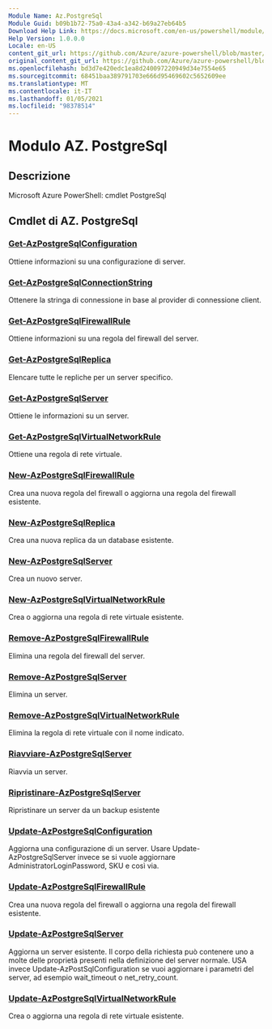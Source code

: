 ```yaml
---
Module Name: Az.PostgreSql
Module Guid: b09b1b72-75a0-43a4-a342-b69a27eb64b5
Download Help Link: https://docs.microsoft.com/en-us/powershell/module/az.postgresql
Help Version: 1.0.0.0
Locale: en-US
content_git_url: https://github.com/Azure/azure-powershell/blob/master/src/PostgreSql/help/Az.PostgreSql.md
original_content_git_url: https://github.com/Azure/azure-powershell/blob/master/src/PostgreSql/help/Az.PostgreSql.md
ms.openlocfilehash: bd3d7e420edc1ea8d240097220949d34e7554e65
ms.sourcegitcommit: 68451baa389791703e666d95469602c5652609ee
ms.translationtype: MT
ms.contentlocale: it-IT
ms.lasthandoff: 01/05/2021
ms.locfileid: "98378514"
---
```

# Modulo AZ. PostgreSql
## Descrizione
Microsoft Azure PowerShell: cmdlet PostgreSql

## Cmdlet di AZ. PostgreSql
### [Get-AzPostgreSqlConfiguration](Get-AzPostgreSqlConfiguration.md)
Ottiene informazioni su una configurazione di server.

### [Get-AzPostgreSqlConnectionString](Get-AzPostgreSqlConnectionString.md)
Ottenere la stringa di connessione in base al provider di connessione client.

### [Get-AzPostgreSqlFirewallRule](Get-AzPostgreSqlFirewallRule.md)
Ottiene informazioni su una regola del firewall del server.

### [Get-AzPostgreSqlReplica](Get-AzPostgreSqlReplica.md)
Elencare tutte le repliche per un server specifico.

### [Get-AzPostgreSqlServer](Get-AzPostgreSqlServer.md)
Ottiene le informazioni su un server.

### [Get-AzPostgreSqlVirtualNetworkRule](Get-AzPostgreSqlVirtualNetworkRule.md)
Ottiene una regola di rete virtuale.

### [New-AzPostgreSqlFirewallRule](New-AzPostgreSqlFirewallRule.md)
Crea una nuova regola del firewall o aggiorna una regola del firewall esistente.

### [New-AzPostgreSqlReplica](New-AzPostgreSqlReplica.md)
Crea una nuova replica da un database esistente.

### [New-AzPostgreSqlServer](New-AzPostgreSqlServer.md)
Crea un nuovo server.

### [New-AzPostgreSqlVirtualNetworkRule](New-AzPostgreSqlVirtualNetworkRule.md)
Crea o aggiorna una regola di rete virtuale esistente.

### [Remove-AzPostgreSqlFirewallRule](Remove-AzPostgreSqlFirewallRule.md)
Elimina una regola del firewall del server.

### [Remove-AzPostgreSqlServer](Remove-AzPostgreSqlServer.md)
Elimina un server.

### [Remove-AzPostgreSqlVirtualNetworkRule](Remove-AzPostgreSqlVirtualNetworkRule.md)
Elimina la regola di rete virtuale con il nome indicato.

### [Riavviare-AzPostgreSqlServer](Restart-AzPostgreSqlServer.md)
Riavvia un server.

### [Ripristinare-AzPostgreSqlServer](Restore-AzPostgreSqlServer.md)
Ripristinare un server da un backup esistente

### [Update-AzPostgreSqlConfiguration](Update-AzPostgreSqlConfiguration.md)
Aggiorna una configurazione di un server.
Usare Update-AzPostgreSqlServer invece se si vuole aggiornare AdministratorLoginPassword, SKU e così via.

### [Update-AzPostgreSqlFirewallRule](Update-AzPostgreSqlFirewallRule.md)
Crea una nuova regola del firewall o aggiorna una regola del firewall esistente.

### [Update-AzPostgreSqlServer](Update-AzPostgreSqlServer.md)
Aggiorna un server esistente.
Il corpo della richiesta può contenere uno a molte delle proprietà presenti nella definizione del server normale.
USA invece Update-AzPostSqlConfiguration se vuoi aggiornare i parametri del server, ad esempio wait_timeout o net_retry_count.

### [Update-AzPostgreSqlVirtualNetworkRule](Update-AzPostgreSqlVirtualNetworkRule.md)
Crea o aggiorna una regola di rete virtuale esistente.

